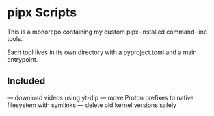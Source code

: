 # pipx Scripts

This is a monorepo containing my custom pipx-installed command-line tools.

Each tool lives in its own directory with a pyproject.toml and a main entrypoint.

## Included

— download videos using yt-dlp
— move Proton prefixes to native filesystem with symlinks
— delete old kernel versions safely


